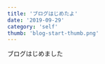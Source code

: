 ```yaml
---
title: 'ブログはじめたよ'
date: '2019-09-29'
category: 'self'
thumb: 'blog-start-thumb.png'
---
```



ブログはじめました
